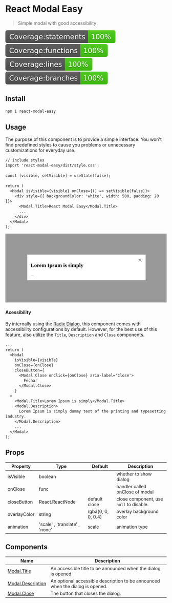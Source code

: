 # React Modal Easy

> Simple modal with good accessibility

![](./docs/badge-statements.svg) ![](./docs/badge-functions.svg) ![](./docs/badge-lines.svg) ![](./docs/badge-branches.svg)

[license-url]: https://opensource.org/licenses/MIT

## Install

```bash
npm i react-modal-easy
```

## Usage

The purpose of this component is to provide a simple interface. You won't find predefined styles to cause you problems or unnecessary customizations for everyday use.

```tsx
// include styles
import 'react-modal-easy/dist/style.css';

const [visible, setVisible] = useState(false);

return (
  <Modal isVisible={visible} onClose={() => setVisible(false)}>
    <div style={{ backgroundColor: 'white', width: 500, padding: 20 }}>
      <Modal.Title>React Modal Easy</Modal.Title>
      ...
    </div>
  </Modal>
);
```

![](./docs/usage1.png)

#### Acessibility

By internally using the [Radix Dialog](https://www.radix-ui.com/primitives/docs/components/dialog), this component comes with accessibility configurations by default. However, for the best use of this feature, also utilize the `Title`, `Description` and `Close` components.

```tsx
...
return (
  <Modal
    isVisible={visible}
    onClose={onClose}
    closeButton={
      <Modal.Close onClick={onClose} aria-label='Close'>
        Fechar
      </Modal.Close>
    }
  >
    <Modal.Title>Lorem Ipsum is simply</Modal.Title>
    <Modal.Description>
      Lorem Ipsum is simply dummy text of the printing and typesetting industry.
    </Modal.Description>
    ...
  </Modal>
);
```

## Props

| Property     | Type                           | Default            | Description                             |
| ------------ | ------------------------------ | ------------------ | --------------------------------------- |
| isVisible    | boolean                        |                    | whether to show dialog                  |
| onClose      | func                           |                    | handler called onClose of modal         |
| closeButton  | React.ReactNode                | default close      | close component, use `null` to disable. |
| overlayColor | string                         | rgba(0, 0, 0, 0.4) | overlay background color                |
| animation    | 'scale' , 'translate' , 'none' | scale              | animation type                          |

## Components

| Name                                                                                        | Description                                                                   |
| ------------------------------------------------------------------------------------------- | ----------------------------------------------------------------------------- |
| [Modal.Title](https://www.radix-ui.com/primitives/docs/components/dialog#title)             | An accessible title to be announced when the dialog is opened.                |
| [Modal.Description](https://www.radix-ui.com/primitives/docs/components/dialog#description) | An optional accessible description to be announced when the dialog is opened. |
| [Modal.Close](https://www.radix-ui.com/primitives/docs/components/dialog#close)             | The button that closes the dialog.                                            |
